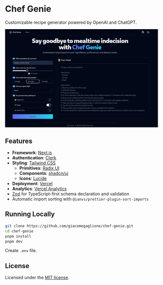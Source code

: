 # Chef Genie

Customizable recipe generator powered by OpenAI and ChatGPT.

![hero](public/og.png)

## Features

- **Framework**: [Next.js](https://nextjs.org/)
- **Authentication**: [Clerk](https://clerk.com/)
- **Styling**: [Tailwind CSS](https://tailwindcss.com/)
  - **Primitives**: [Radix UI](https://radix-ui.com/)
  - **Components**: [shadcn/ui](https://ui.shadcn.com/)
  - **Icons**: [Lucide](https://lucide.dev/)
- **Deployment**: [Vercel](https://vercel.com/)
- **Analytics**: [Vercel Analytics](https://vercel.com/analytics/)
- [Zod](https://zod.dev/) for TypeScript-first schema declaration and validation  
- Automatic import sorting with `@ianvs/prettier-plugin-sort-imports`

## Running Locally

```bash
git clone https://github.com/giacomogaglione/chef-genie.git
cd chef-genie
pnpm install
pnpm dev
```

Create `.env` file.

## License

Licensed under the [MIT license](https://github.com/giacomogaglione/chef-gpt/blob/main/LICENSE.md).
